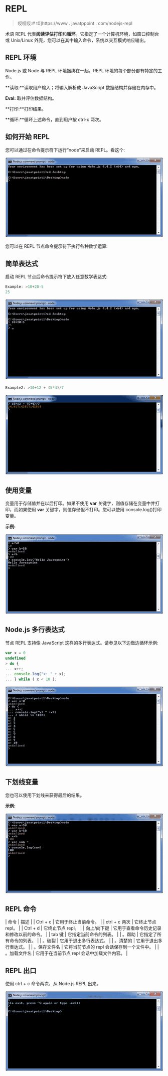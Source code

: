 # REPL

> 哎哎哎:# t0]https://www . javatppoint . com/nodejs-repl

术语 REPL 代表**阅读评估打印**和**循环**。它指定了一个计算机环境，如窗口控制台或 Unix/Linux 外壳，您可以在其中输入命令，系统以交互模式响应输出。

## REPL 环境

Node.js 或 Node 与 REPL 环境捆绑在一起。REPL 环境的每个部分都有特定的工作。

**读取:**读取用户输入；将输入解析成 JavaScript 数据结构并存储在内存中。

**Eval:** 取并评估数据结构。

**打印:**打印结果。

**循环:**循环上述命令，直到用户按 ctrl-c 两次。

## 如何开始 REPL

您可以通过在命令提示符下运行“node”来启动 REPL。看这个:

![node.js repl 1](img/5a9d3ecabd95deefafbbb7674c547439.png)

您可以在 REPL 节点命令提示符下执行各种数学运算:

## 简单表达式

启动 REPL 节点后命令提示符下放入任意数学表达式:

```js
Example: >10+20-5
25

```

![node.js repl 2](img/aad2da2cf5a2d30c17621be4f9be6eec.png)

```js
Example2: >10+12 + (5*4)/7

```

![node.js repl 3](img/cd040c488c4a95764683aed20c6b9068.png)

## 使用变量

变量用于存储值并在以后打印。如果不使用 **var** 关键字，则值存储在变量中并打印，而如果使用 **var** 关键字，则值存储但不打印。您可以使用 console.log()打印变量。

**示例:**

![node.js repl 4](img/acb4888c4428b1daeeeddc05be9bdc67.png)

## Node.js 多行表达式

节点 REPL 支持像 JavaScript 这样的多行表达式。请参见以下边做边循环示例:

```js
var x = 0
undefined
> do {
... x++;
... console.log("x: " + x);
... } while ( x < 10 );

```

![node.js repl 5](img/53b1310ad2b21c0d8e2d469efb50e73c.png)

## 下划线变量

您也可以使用下划线来获得最后的结果。

**示例:**

![node.js repl 6](img/dd65eaf7b7beaab08a9d71b3b2ac2a12.png)

## REPL 命令

| 命令 | 描述 |
| Ctrl + c | 它用于终止当前命令。 |
| ctrl + c 两次 | 它终止节点 repl。 |
| Ctrl + d | 它终止节点 repl。 |
| 向上/向下键 | 它用于查看命令历史记录和修改以前的命令。 |
| tab 键 | 它指定当前命令的列表。 |
| 。帮助 | 它指定了所有命令的列表。 |
| 。破裂 | 它用于退出多行表达式。 |
| 。清楚的 | 它用于退出多行表达式。 |
| 。保存文件名 | 它将当前节点的 repl 会话保存到一个文件中。 |
| 。加载文件名 | 它用于在当前节点 repl 会话中加载文件内容。 |

## REPL 出口

使用 ctrl + c 命令两次，从 Node.js REPL 出来。

![node.js repl 7](img/f8d30e05664cb46eac655ec89857af13.png)